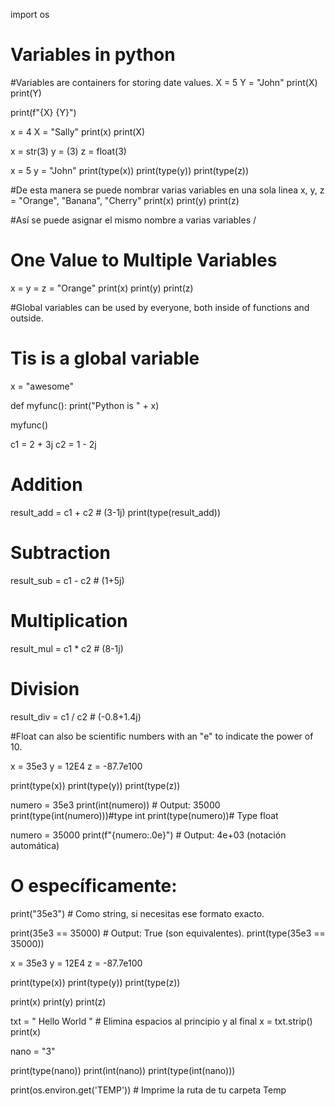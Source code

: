 import os
# Variables in python
#Variables are containers for storing date values.
X = 5
Y =  "John"
print(X)
print(Y)

print(f"{X} {Y}")

x = 4
X = "Sally"
print(x)
print(X)

x = str(3)
y = (3)
z = float(3)

x = 5
y = "John"
print(type(x))
print(type(y))
print(type(z))


#De esta manera se puede nombrar varias variables en una sola linea
x, y, z = "Orange", "Banana", "Cherry"
print(x)
print(y)
print(z)


#Así se puede asignar el mismo nombre a varias variables /
# One Value to Multiple Variables
x = y = z = "Orange"
print(x)
print(y)
print(z)


#Global variables can be used by everyone, both inside of functions and outside.
# Tis is a global variable
x = "awesome"

def myfunc():
    print("Python is " + x)

myfunc()

c1 = 2 + 3j
c2 = 1 - 2j
# Addition
result_add = c1 + c2  # (3-1j)
print(type(result_add))

# Subtraction
result_sub = c1 - c2  # (1+5j)

# Multiplication
result_mul = c1 * c2  # (8-1j)

# Division
result_div = c1 / c2  # (-0.8+1.4j)

#Float can also be scientific numbers with an "e" to indicate the power of 10.

x = 35e3
y = 12E4
z = -87.7e100

print(type(x))
print(type(y))
print(type(z))

numero = 35e3
print(int(numero))  # Output: 35000
print(type(int(numero)))#type int
print(type(numero))# Type float

numero = 35000
print(f"{numero:.0e}")  # Output: 4e+03 (notación automática)
# O específicamente:
print("35e3")  # Como string, si necesitas ese formato exacto.

print(35e3 == 35000)  # Output: True (son equivalentes).
print(type(35e3 == 35000))

x = 35e3
y = 12E4
z = -87.7e100

print(type(x))
print(type(y))
print(type(z))

print(x)
print(y)
print(z)

txt = " Hello World " # Elimina espacios al principio y al final
x = txt.strip()
print(x)



nano = "3"

print(type(nano))
print(int(nano))
print(type(int(nano)))



print(os.environ.get('TEMP'))  # Imprime la ruta de tu carpeta Temp


